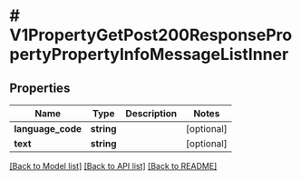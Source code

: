 # # V1PropertyGetPost200ResponsePropertyPropertyInfoMessageListInner

## Properties

Name | Type | Description | Notes
------------ | ------------- | ------------- | -------------
**language_code** | **string** |  | [optional]
**text** | **string** |  | [optional]

[[Back to Model list]](../../README.md#models) [[Back to API list]](../../README.md#endpoints) [[Back to README]](../../README.md)
